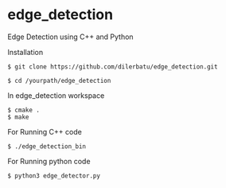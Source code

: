 # edge_detection
Edge Detection using C++ and Python

Installation

```
$ git clone https://github.com/dilerbatu/edge_detection.git
```

```
$ cd /yourpath/edge_detection
```

In edge_detection workspace
```
$ cmake .
$ make
```


For Running C++ code
```
$ ./edge_detection_bin
```



For Running python code

```
$ python3 edge_detector.py
```
